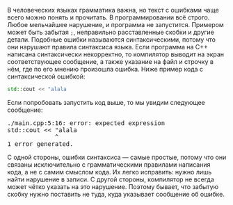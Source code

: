 В человеческих языках грамматика важна, но текст с ошибками чаще всего можно понять и прочитать. В программировании всё строго. Любое мельчайшее нарушение, и программа не запустится. Примером может быть забытая `;`, неправильно расставленные скобки и другие детали. Подобные ошибки называются синтаксическими, потому что они нарушают правила синтаксиса языка. Если программа на C++ написана синтаксически некорректно, то компилятор выводит на экран соответствующее сообщение, а также указание на файл и строчку в нём, где по его мнению произошла ошибка. Ниже пример кода с синтаксической ошибкой:

```cpp
std::cout << "alala
```

Если попробовать запустить код выше, то мы увидим следующее сообщение:

<pre class='hexlet-basics-output'>
./main.cpp:5:16: error: expected expression
std::cout << "alala
             ^
1 error generated.
</pre>

С одной стороны, ошибки синтаксиса — самые простые, потому что они связаны исключительно с грамматическими правилами написания кода, а не с самим смыслом кода. Их легко исправить: нужно лишь найти нарушение в записи. С другой стороны, компилятор не всегда может чётко указать на это нарушение. Поэтому бывает, что забытую скобку нужно поставить не туда, куда указывает сообщение об ошибке.
